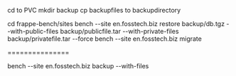 cd to PVC
mkdir backup
cp backupfiles to backupdirectory

cd frappe-bench/sites
bench --site en.fosstech.biz restore backup/db.tgz --with-public-files backup/publicfile.tar --with-private-files backup/privatefile.tar --force
bench --site en.fosstech.biz migrate

===============

bench --site en.fosstech.biz backup --with-files